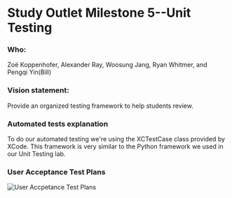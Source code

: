 # Study Outlet Milestone 5--Unit Testing
### Who: 
Zoë Koppenhofer, Alexander Ray, Woosung Jang, Ryan Whitmer, and Pengqi Yin(Bill)
### Vision statement:
Provide an organized testing framework to help students review.
### Automated tests explanation
To do our automated testing we're using the XCTestCase class provided by XCode. This framework is very similar to the Python framework we used in our Unit Testing lab.

### User Acceptance Test Plans
![User Accpetance Test Plans](https://github.com/alexander-ray/StudyOutlet/tree/master/MileStone_Submissions/UAT_Plans.PNG)
